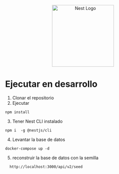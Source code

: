 <p align="center">
  <a href="http://nestjs.com/" target="blank"><img src="https://nestjs.com/img/logo-small.svg" width="200" alt="Nest Logo" /></a>
</p>

# Ejecutar en desarrollo

1. Clonar el repositorio
2. Ejecutar

```
npm install
```
3. Tener Nest CLI instalado
```
npm i  -g @nestjs/cli
```

4. Levantar la base de datos
```
docker-compose up -d
```
5. reconstruir la base de datos con la semilla
```
  http://localhost:3000/api/v2/seed
```
